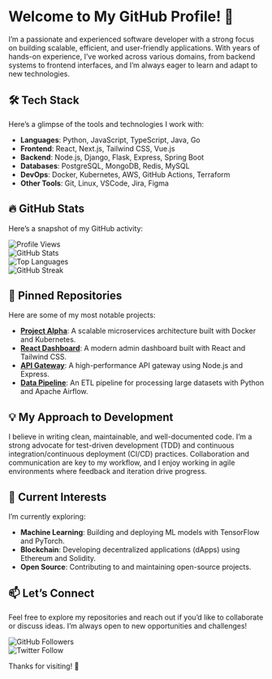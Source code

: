 # Welcome to My GitHub Profile! 👋  

I’m a passionate and experienced software developer with a strong focus on building scalable, efficient, and user-friendly applications. With years of hands-on experience, I’ve worked across various domains, from backend systems to frontend interfaces, and I’m always eager to learn and adapt to new technologies.  

## 🛠️ Tech Stack  
Here’s a glimpse of the tools and technologies I work with:  
- **Languages**: Python, JavaScript, TypeScript, Java, Go  
- **Frontend**: React, Next.js, Tailwind CSS, Vue.js  
- **Backend**: Node.js, Django, Flask, Express, Spring Boot  
- **Databases**: PostgreSQL, MongoDB, Redis, MySQL  
- **DevOps**: Docker, Kubernetes, AWS, GitHub Actions, Terraform  
- **Other Tools**: Git, Linux, VSCode, Jira, Figma  

## 🔥 GitHub Stats  
Here’s a snapshot of my GitHub activity:  

![Profile Views](https://komarev.com/ghpvc/?username=lindaasgeirs896&color=blue&style=flat)  
![GitHub Stats](https://github-readme-stats.vercel.app/api?username=lindaasgeirs896&show_icons=true&theme=radical)  
![Top Languages](https://github-readme-stats.vercel.app/api/top-langs/?username=lindaasgeirs896&layout=compact&theme=radical)  
![GitHub Streak](https://streak-stats.demolab.com/?user=lindaasgeirs896&theme=radical)  

## 🚀 Pinned Repositories  
Here are some of my most notable projects:  
- **[Project Alpha](https://github.com/lindaasgeirs896/project-alpha)**: A scalable microservices architecture built with Docker and Kubernetes.  
- **[React Dashboard](https://github.com/lindaasgeirs896/react-dashboard)**: A modern admin dashboard built with React and Tailwind CSS.  
- **[API Gateway](https://github.com/lindaasgeirs896/api-gateway)**: A high-performance API gateway using Node.js and Express.  
- **[Data Pipeline](https://github.com/lindaasgeirs896/data-pipeline)**: An ETL pipeline for processing large datasets with Python and Apache Airflow.  

## 💡 My Approach to Development  
I believe in writing clean, maintainable, and well-documented code. I’m a strong advocate for test-driven development (TDD) and continuous integration/continuous deployment (CI/CD) practices. Collaboration and communication are key to my workflow, and I enjoy working in agile environments where feedback and iteration drive progress.  

## 🌱 Current Interests  
I’m currently exploring:  
- **Machine Learning**: Building and deploying ML models with TensorFlow and PyTorch.  
- **Blockchain**: Developing decentralized applications (dApps) using Ethereum and Solidity.  
- **Open Source**: Contributing to and maintaining open-source projects.  

## 📫 Let’s Connect  
Feel free to explore my repositories and reach out if you’d like to collaborate or discuss ideas. I’m always open to new opportunities and challenges!  

![GitHub Followers](https://img.shields.io/github/followers/lindaasgeirs896?style=social)  
![Twitter Follow](https://img.shields.io/twitter/follow/lindaasgeirs896?style=social)  

Thanks for visiting! 🚀
